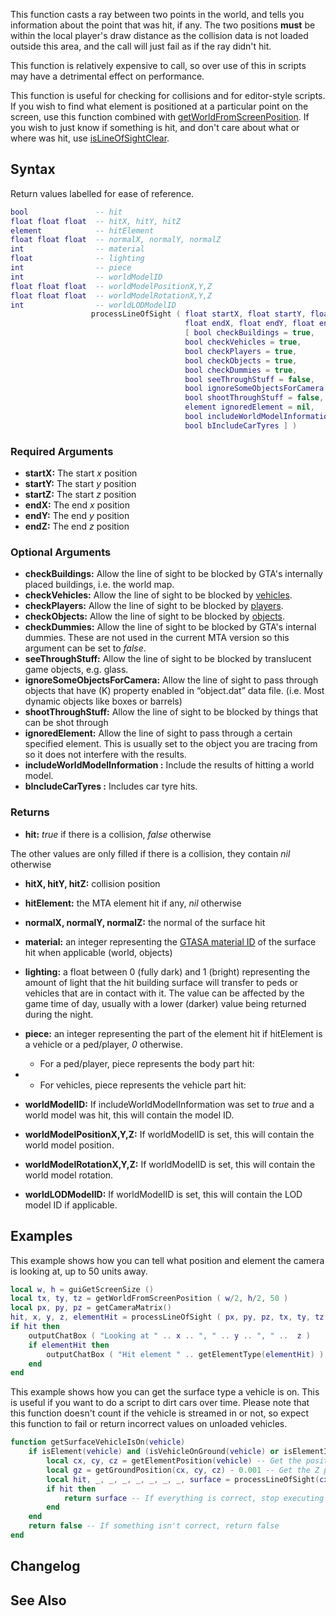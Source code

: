 This function casts a ray between two points in the world, and tells you information about the point that was hit, if any. The two positions **must** be within the local player's draw distance as the collision data is not loaded outside this area, and the call will just fail as if the ray didn't hit.

This function is relatively expensive to call, so over use of this in scripts may have a detrimental effect on performance.

This function is useful for checking for collisions and for editor-style scripts. If you wish to find what element is positioned at a particular point on the screen, use this function combined with [getWorldFromScreenPosition](/docs/getworldfromscreenposition.md "wikilink"). If you wish to just know if something is hit, and don't care about what or where was hit, use [isLineOfSightClear](/isLineOfSightClear.md "wikilink").

Syntax
------

Return values labelled for ease of reference.

``` lua
bool               -- hit
float float float  -- hitX, hitY, hitZ
element            -- hitElement
float float float  -- normalX, normalY, normalZ
int                -- material
float              -- lighting
int                -- piece
int                -- worldModelID
float float float  -- worldModelPositionX,Y,Z
float float float  -- worldModelRotationX,Y,Z
int                -- worldLODModelID
                  processLineOfSight ( float startX, float startY, float startZ, 
                                       float endX, float endY, float endZ, 
                                       [ bool checkBuildings = true, 
                                       bool checkVehicles = true, 
                                       bool checkPlayers = true, 
                                       bool checkObjects = true, 
                                       bool checkDummies = true, 
                                       bool seeThroughStuff = false, 
                                       bool ignoreSomeObjectsForCamera = false, 
                                       bool shootThroughStuff = false, 
                                       element ignoredElement = nil,
                                       bool includeWorldModelInformation = false,
                                       bool bIncludeCarTyres ] )
```

### Required Arguments

-   **startX:** The start *x* position
-   **startY:** The start *y* position
-   **startZ:** The start *z* position
-   **endX:** The end *x* position
-   **endY:** The end *y* position
-   **endZ:** The end *z* position

### Optional Arguments

-   **checkBuildings:** Allow the line of sight to be blocked by GTA's internally placed buildings, i.e. the world map.
-   **checkVehicles:** Allow the line of sight to be blocked by [vehicles](/docs/vehicle.md "wikilink").
-   **checkPlayers:** Allow the line of sight to be blocked by [players](/docs/player.md "wikilink").
-   **checkObjects:** Allow the line of sight to be blocked by [objects](/docs/object.md "wikilink").
-   **checkDummies:** Allow the line of sight to be blocked by GTA's internal dummies. These are not used in the current MTA version so this argument can be set to *false*.
-   **seeThroughStuff:** Allow the line of sight to be blocked by translucent game objects, e.g. glass.
-   **ignoreSomeObjectsForCamera:** Allow the line of sight to pass through objects that have (K) property enabled in “object.dat” data file. (i.e. Most dynamic objects like boxes or barrels)
-   **shootThroughStuff:** Allow the line of sight to be blocked by things that can be shot through
-   **ignoredElement:** Allow the line of sight to pass through a certain specified element. This is usually set to the object you are tracing from so it does not interfere with the results.
-   **includeWorldModelInformation :** Include the results of hitting a world model.
-   **bIncludeCarTyres :** Includes car tyre hits.

### Returns

-   **hit:** *true* if there is a collision, *false* otherwise

The other values are only filled if there is a collision, they contain *nil* otherwise

-   **hitX, hitY, hitZ:** collision position
-   **hitElement:** the MTA element hit if any, *nil* otherwise
-   **normalX, normalY, normalZ:** the normal of the surface hit
-   **material:** an integer representing the [GTASA material ID](/docs/material_ids.md "wikilink") of the surface hit when applicable (world, objects)
-   **lighting:** a float between 0 (fully dark) and 1 (bright) representing the amount of light that the hit building surface will transfer to peds or vehicles that are in contact with it. The value can be affected by the game time of day, usually with a lower (darker) value being returned during the night.
-   **piece:** an integer representing the part of the element hit if hitElement is a vehicle or a ped/player, *0* otherwise.
    -   For a ped/player, piece represents the body part hit:

-   -   For vehicles, piece represents the vehicle part hit:

-   **worldModelID:** If includeWorldModelInformation was set to *true* and a world model was hit, this will contain the model ID.
-   **worldModelPositionX,Y,Z:** If worldModelID is set, this will contain the world model position.
-   **worldModelRotationX,Y,Z:** If worldModelID is set, this will contain the world model rotation.
-   **worldLODModelID:** If worldModelID is set, this will contain the LOD model ID if applicable.

Examples
--------

This example shows how you can tell what position and element the camera is looking at, up to 50 units away.

``` lua
local w, h = guiGetScreenSize ()
local tx, ty, tz = getWorldFromScreenPosition ( w/2, h/2, 50 )
local px, py, pz = getCameraMatrix()
hit, x, y, z, elementHit = processLineOfSight ( px, py, pz, tx, ty, tz )
if hit then
    outputChatBox ( "Looking at " .. x .. ", " .. y .. ", " ..  z )
    if elementHit then
        outputChatBox ( "Hit element " .. getElementType(elementHit) )
    end
end
```

This example shows how you can get the surface type a vehicle is on. This is useful if you want to do a script to dirt cars over time. Please note that this function doesn't count if the vehicle is streamed in or not, so expect this function to fail or return incorrect values on unloaded vehicles.

``` lua
function getSurfaceVehicleIsOn(vehicle)
    if isElement(vehicle) and (isVehicleOnGround(vehicle) or isElementInWater(vehicle)) then -- Is an element and is touching any surface?
        local cx, cy, cz = getElementPosition(vehicle) -- Get the position of the vehicle
        local gz = getGroundPosition(cx, cy, cz) - 0.001 -- Get the Z position of the ground the vehicle is on (-0.001 because of processLineOfSight)
        local hit, _, _, _, _, _, _, _, surface = processLineOfSight(cx, cy, cz, cx, cy, gz) -- This will get the material of the thing the car is standing on
        if hit then
            return surface -- If everything is correct, stop executing this function and return the surface type
        end
    end
    return false -- If something isn't correct, return false
end
```

Changelog
---------

See Also
--------
